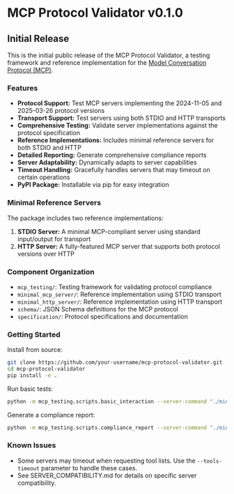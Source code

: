 # MCP Protocol Validator v0.1.0

## Initial Release

This is the initial public release of the MCP Protocol Validator, a testing framework and reference implementation for the [Model Conversation Protocol (MCP)](https://github.com/microsoft/aimcp).

### Features

- **Protocol Support:** Test MCP servers implementing the 2024-11-05 and 2025-03-26 protocol versions
- **Transport Support:** Test servers using both STDIO and HTTP transports
- **Comprehensive Testing:** Validate server implementations against the protocol specification
- **Reference Implementations:** Includes minimal reference servers for both STDIO and HTTP
- **Detailed Reporting:** Generate comprehensive compliance reports
- **Server Adaptability:** Dynamically adapts to server capabilities
- **Timeout Handling:** Gracefully handles servers that may timeout on certain operations
- **PyPI Package:** Installable via pip for easy integration

### Minimal Reference Servers

The package includes two reference implementations:

1. **STDIO Server:** A minimal MCP-compliant server using standard input/output for transport
2. **HTTP Server:** A fully-featured MCP server that supports both protocol versions over HTTP

### Component Organization

- `mcp_testing/`: Testing framework for validating protocol compliance
- `minimal_mcp_server/`: Reference implementation using STDIO transport
- `minimal_http_server/`: Reference implementation using HTTP transport
- `schema/`: JSON Schema definitions for the MCP protocol
- `specification/`: Protocol specifications and documentation

### Getting Started

Install from source:

```bash
git clone https://github.com/your-username/mcp-protocol-validator.git
cd mcp-protocol-validator
pip install -e .
```

Run basic tests:

```bash
python -m mcp_testing.scripts.basic_interaction --server-command "./minimal_mcp_server/minimal_mcp_server.py"
```

Generate a compliance report:

```bash
python -m mcp_testing.scripts.compliance_report --server-command "./minimal_mcp_server/minimal_mcp_server.py" --protocol-version 2025-03-26 --output-dir "./reports"
```

### Known Issues

- Some servers may timeout when requesting tool lists. Use the `--tools-timeout` parameter to handle these cases.
- See SERVER_COMPATIBILITY.md for details on specific server compatibility. 